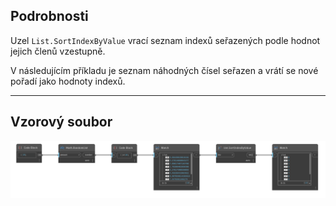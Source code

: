 ## Podrobnosti
Uzel `List.SortIndexByValue` vrací seznam indexů seřazených podle hodnot jejich členů vzestupně.

V následujícím příkladu je seznam náhodných čísel seřazen a vrátí se nové pořadí jako hodnoty indexů.
___
## Vzorový soubor

![List.SortIndexByValue](./DSCore.List.SortIndexByValue_img.jpg)

